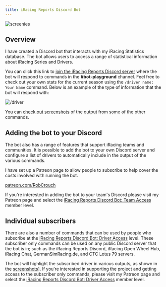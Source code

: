 ```yaml
---
title: iRacing Reports Discord Bot
---
```


![screenies](https://discordbot.iracingreports.com//assets/images/screenshots_isometric_930.png)
## Overview

I have created a Discord bot that interacts with my iRacing Statistics database. The bot allows users to access a range of statistical information about iRacing Series and Drivers.

You can click this link to [join the iRacing Reports Discord server](https://discordbot.iracingreports.com//discord) where the bot will respond to commands in the **#bot-playground** channel. Feel free to check out your own stats for the current season using the `/driver name: Your Name` command. Below is an example of the type of information that the bot will respond with:

![/driver](https://user-images.githubusercontent.com/658935/173564569-ff26171c-d013-47d0-8d29-e7c9db01d1e5.png)

You can [check out screenshots](screenshots.html) of the output from some of the other commands.

## Adding the bot to your Discord

The bot also has a range of features that support iRacing teams and communities. It is possible to add the bot to your own Discord server and configure a list of drivers to automatically include in the output of the various commands.

I have set up a Patreon page to allow people to subscribe to help cover the costs involved with running the bot.

[patreon.com/RobCrouch](https://patreon.com/RobCrouch)

If you're interested in adding the bot to your team's Discord please visit my Patreon page and select the [iRacing Reports Discord Bot: Team Access](https://www.patreon.com/join/RobCrouch/checkout?rid=5846445) member level.

## Individual subscribers

There are also a number of commands that can be used by people who subscribe at the [iRacing Reports Discord Bot: Driver Access](https://www.patreon.com/join/RobCrouch/checkout?rid=5846474) level. These subscriber only commands can be used on any public Discord server that the bot is in; such as the iRacing Reports Discord, iRacing Open Wheel Hub, iRacing Chat, GermanSimRacing.de, and CTC Lotus 79 servers.

The bot will highlight the subscribed driver in various outputs, as shown in the [screenshots](screenshots.html)]. If you're interested in supporting the project and getting access to the subscriber only commands, please visit my Patreon page and select the [iRacing Reports Discord Bot: Driver Access](https://www.patreon.com/join/RobCrouch/checkout?rid=5846474) member level.

